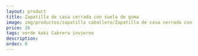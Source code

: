 ```yaml
---
layout: product
title: Zapatilla de casa cerrada con suela de goma
image: img/productos/zapatilla caballero/Zapatilla de casa cerrada con suela de goma=26=verde kaki Cabrera invierno.webp
price: 26
tags: verde kaki Cabrera invierno
description: 
order: 0
---
```


